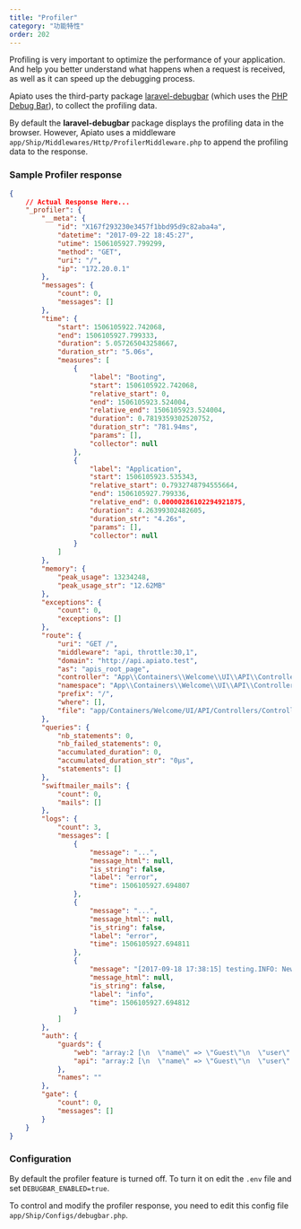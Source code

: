 ```yaml
---
title: "Profiler"
category: "功能特性"
order: 202
---
```


Profiling is very important to optimize the performance of your application. And help you better understand what happens when a request is received, as well as it can speed up the debugging process.

Apiato uses the third-party package [laravel-debugbar](https://github.com/barryvdh/laravel-debugbar) (which uses the [PHP Debug Bar](http://phpdebugbar.com/)), to collect the profiling data.

By default the **laravel-debugbar** package displays the profiling data in the browser.
However, Apiato uses a middleware `app/Ship/Middlewares/Http/ProfilerMiddleware.php` to append the profiling data to the response.


### Sample Profiler response

```json
{
    // Actual Response Here...
    "_profiler": {
        "__meta": {
            "id": "X167f293230e3457f1bbd95d9c82aba4a",
            "datetime": "2017-09-22 18:45:27",
            "utime": 1506105927.799299,
            "method": "GET",
            "uri": "/",
            "ip": "172.20.0.1"
        },
        "messages": {
            "count": 0,
            "messages": []
        },
        "time": {
            "start": 1506105922.742068,
            "end": 1506105927.799333,
            "duration": 5.057265043258667,
            "duration_str": "5.06s",
            "measures": [
                {
                    "label": "Booting",
                    "start": 1506105922.742068,
                    "relative_start": 0,
                    "end": 1506105923.524004,
                    "relative_end": 1506105923.524004,
                    "duration": 0.7819359302520752,
                    "duration_str": "781.94ms",
                    "params": [],
                    "collector": null
                },
                {
                    "label": "Application",
                    "start": 1506105923.535343,
                    "relative_start": 0.7932748794555664,
                    "end": 1506105927.799336,
                    "relative_end": 0.00000286102294921875,
                    "duration": 4.26399302482605,
                    "duration_str": "4.26s",
                    "params": [],
                    "collector": null
                }
            ]
        },
        "memory": {
            "peak_usage": 13234248,
            "peak_usage_str": "12.62MB"
        },
        "exceptions": {
            "count": 0,
            "exceptions": []
        },
        "route": {
            "uri": "GET /",
            "middleware": "api, throttle:30,1",
            "domain": "http://api.apiato.test",
            "as": "apis_root_page",
            "controller": "App\\Containers\\Welcome\\UI\\API\\Controllers\\Controller@apiRoot",
            "namespace": "App\\Containers\\Welcome\\UI\\API\\Controllers",
            "prefix": "/",
            "where": [],
            "file": "app/Containers/Welcome/UI/API/Controllers/Controller.php:20-25"
        },
        "queries": {
            "nb_statements": 0,
            "nb_failed_statements": 0,
            "accumulated_duration": 0,
            "accumulated_duration_str": "0μs",
            "statements": []
        },
        "swiftmailer_mails": {
            "count": 0,
            "mails": []
        },
        "logs": {
            "count": 3,
            "messages": [
                {
                    "message": "...",
                    "message_html": null,
                    "is_string": false,
                    "label": "error",
                    "time": 1506105927.694807
                },
                {
                    "message": "...",
                    "message_html": null,
                    "is_string": false,
                    "label": "error",
                    "time": 1506105927.694811
                },
                {
                    "message": "[2017-09-18 17:38:15] testing.INFO: New User registration. ID = 970ylqvaogmxnbdr | Email = apiato@mail.test.      Thank you for signing up.\n</div>\n</body>\n</html>\n  \n",
                    "message_html": null,
                    "is_string": false,
                    "label": "info",
                    "time": 1506105927.694812
                }
            ]
        },
        "auth": {
            "guards": {
                "web": "array:2 [\n  \"name\" => \"Guest\"\n  \"user\" => array:1 [\n    \"guest\" => true\n  ]\n]",
                "api": "array:2 [\n  \"name\" => \"Guest\"\n  \"user\" => array:1 [\n    \"guest\" => true\n  ]\n]"
            },
            "names": ""
        },
        "gate": {
            "count": 0,
            "messages": []
        }
    }
}
```


### Configuration

By default the profiler feature is turned off. To turn it on edit the `.env` file and set `DEBUGBAR_ENABLED=true`.

To control and modify the profiler response, you need to edit this config file `app/Ship/Configs/debugbar.php`.
